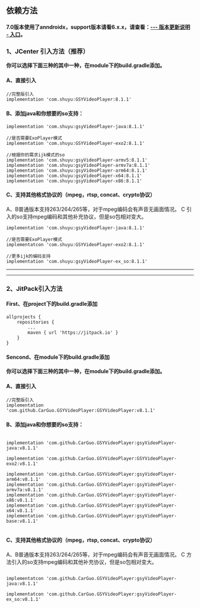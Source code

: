## 依赖方法


#### 7.0版本使用了anndroidx，support版本请看6.x.x，请查看：[--- 版本更新说明 - 入口](https://github.com/CarGuo/GSYVideoPlayer/blob/master/doc/UPDATE_VERSION.md)。

### 1、JCenter 引入方法（推荐）

**你可以选择下面三种的其中一种，在module下的build.gradle添加。**

#### A、直接引入
```
//完整版引入
implementation 'com.shuyu:GSYVideoPlayer:8.1.1'

```

#### B、添加java和你想要的so支持：

```
implementation 'com.shuyu:gsyVideoPlayer-java:8.1.1'

//是否需要ExoPlayer模式
implementation 'com.shuyu:GSYVideoPlayer-exo2:8.1.1'

//根据你的需求ijk模式的so
implementation 'com.shuyu:gsyVideoPlayer-armv5:8.1.1'
implementation 'com.shuyu:gsyVideoPlayer-armv7a:8.1.1'
implementation 'com.shuyu:gsyVideoPlayer-arm64:8.1.1'
implementation 'com.shuyu:gsyVideoPlayer-x64:8.1.1'
implementation 'com.shuyu:gsyVideoPlayer-x86:8.1.1'

```

#### C、支持其他格式协议的（mpeg，rtsp, concat、crypto协议）

A、B普通版本支持263/264/265等，对于mpeg编码会有声音无画面情况。
C 引入的so支持mpeg编码和其他补充协议，但是so包相对变大。
 
```
implementation 'com.shuyu:gsyVideoPlayer-java:8.1.1'

//是否需要ExoPlayer模式
implementatcon 'com.shuyu:GSYVideoPlayer-exo2:8.1.1'

//更多ijk的编码支持
implementation 'com.shuyu:gsyVideoPlayer-ex_so:8.1.1'

```

--------------------------------------------------------------------------------
--------------------------------------------------------------------------------

### 2、JitPack引入方法

#### First、在project下的build.gradle添加
```
allprojects {
	repositories {
		...
		maven { url 'https://jitpack.io' }
	}
}
```

#### Sencond、在module下的build.gradle添加

**你可以选择下面三种的其中一种，在module下的build.gradle添加。**

#### A、直接引入
```
//完整版引入
implementation 'com.github.CarGuo.GSYVideoPlayer:GSYVideoPlayer:v8.1.1'

```


#### B、添加java和你想要的so支持：

```

implementation 'com.github.CarGuo.GSYVideoPlayer:gsyVideoPlayer-java:v8.1.1'

implementation 'com.github.CarGuo.GSYVideoPlayer:GSYVideoPlayer-exo2:v8.1.1'

implementation 'com.github.CarGuo.GSYVideoPlayer:gsyVideoPlayer-arm64:v8.1.1'
implementation 'com.github.CarGuo.GSYVideoPlayer:gsyVideoPlayer-armv7a:v8.1.1'
implementation 'com.github.CarGuo.GSYVideoPlayer:gsyVideoPlayer-x86:v8.1.1'
implementation 'com.github.CarGuo.GSYVideoPlayer:gsyVideoPlayer-x64:v8.1.1'
implementation 'com.github.CarGuo.GSYVideoPlayer:gsyVideoPlayer-base:v8.1.1'


```

#### C、支持其他格式协议的（mpeg，rtsp, concat、crypto协议）

A、B普通版本支持263/264/265等，对于mpeg编码会有声音无画面情况。
C 方法引入的so支持mpeg编码和其他补充协议，但是so包相对变大。
 
```

implementatcon 'com.github.CarGuo.GSYVideoPlayer:gsyVideoPlayer-java:v8.1.1'

implementatcon 'com.github.CarGuo.GSYVideoPlayer:gsyVideoPlayer-ex_so:v8.1.1'

```
